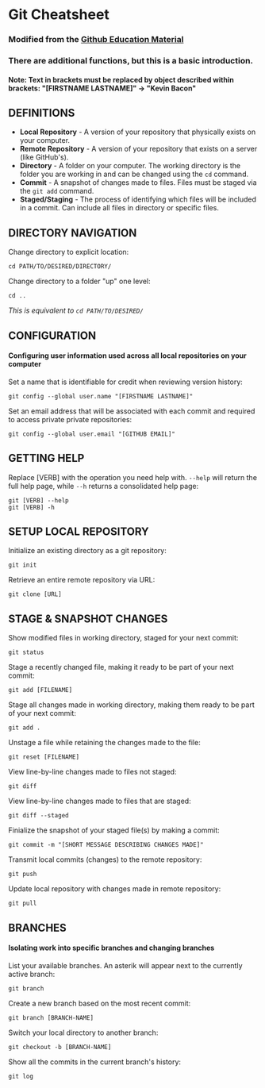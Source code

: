 # Git Cheatsheet
### Modified from the [Github Education Material](https://education.github.com/git-cheat-sheet-education.pdf)
### There are additional functions, but this is a basic introduction. 
#### Note: Text in brackets must be replaced by object described within brackets: "[FIRSTNAME LASTNAME]" -> "Kevin Bacon" 
## DEFINITIONS
* **Local Repository** - A version of your repository that physically exists on your computer.
* **Remote Repository** - A version of your repository that exists on a server (like GitHub's).
* **Directory** - A folder on your computer. The working directory is the folder you are working in and can be changed using the `cd` command.
* **Commit** - A snapshot of changes made to files. Files must be staged via the `git add` command. 
* **Staged/Staging** - The process of identifying which files will be included in a commit. Can include all files in directory or specific files.

## DIRECTORY NAVIGATION
Change directory to explicit location:
```
cd PATH/TO/DESIRED/DIRECTORY/
```
Change directory to a folder "up" one level:
```
cd ..
```
*This is equivalent to `cd PATH/TO/DESIRED/`*

## CONFIGURATION
#### Configuring user information used across all local repositories on your computer
Set a name that is identifiable for credit when reviewing version history:
```
git config --global user.name "[FIRSTNAME LASTNAME]"
```
Set an email address that will be associated with each commit and required to access private
private repositories:
```
git config --global user.email "[GITHUB EMAIL]"
```
## GETTING HELP
Replace [VERB] with the operation you need help with. `--help` will return the full help page, while `--h` returns a consolidated help page:
``` 
git [VERB] --help
git [VERB] -h
```
## SETUP LOCAL REPOSITORY
Initialize an existing directory as a git repository:
```
git init
```
Retrieve an entire remote repository via URL:
```
git clone [URL]
```
## STAGE & SNAPSHOT CHANGES
Show modified files in working directory, staged for your next commit:
```
git status
```
Stage a recently changed file, making it ready to be part of your next commit:
```
git add [FILENAME]
```
Stage all changes made in working directory, making them ready to be part of your next commit:
```
git add .
```
Unstage a file while retaining the changes made to the file:
```
git reset [FILENAME]
```
View line-by-line changes made to files not staged:
```
git diff
```
View line-by-line changes made to files that are staged:
```
git diff --staged
``` 
Finialize the snapshot of your staged file(s) by making a commit:
```
git commit -m "[SHORT MESSAGE DESCRIBING CHANGES MADE]"
```
Transmit local commits (changes) to the remote repository:
```
git push
```
Update local repository with changes made in remote repository:
```
git pull
```

## BRANCHES
#### Isolating work into specific branches and changing branches
List your available branches. An asterik will appear next to the currently active branch:
```
git branch
```
Create a new branch based on the most recent commit:
```
git branch [BRANCH-NAME]
```
Switch your local directory to another branch:
```
git checkout -b [BRANCH-NAME]
```
Show all the commits in the current branch's history:
```
git log
```
